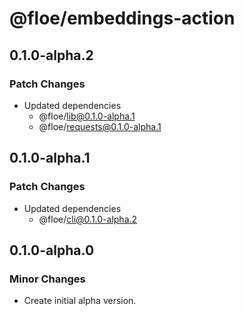 # @floe/embeddings-action

## 0.1.0-alpha.2

### Patch Changes

- Updated dependencies
  - @floe/lib@0.1.0-alpha.1
  - @floe/requests@0.1.0-alpha.1

## 0.1.0-alpha.1

### Patch Changes

- Updated dependencies
  - @floe/cli@0.1.0-alpha.2

## 0.1.0-alpha.0

### Minor Changes

- Create initial alpha version.
